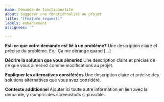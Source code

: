 ```yaml
---
name: Demande de fonctionnalité
about: Suggérer une fonctionnalité au projet
title: "[Feature request]"
labels: enhancement
assignees: ''

---
```


**Est-ce que votre demande est lié à un problème?**
Une description claire et précise du problème. Ex.: Ça me dérange quand [...]

**Décrire la solution que vous aimeriez**
Une description claire et précise de ce que vous aimeriez comme modifications au projet.

**Expliquer les alternatives consiférées**
Une description claire et précise des solutions alternatives que vous avez considéré.

**Contexte additionnel**
Ajouter ici toute autre information en lien avec la demande, y compris des screenshots si possible.